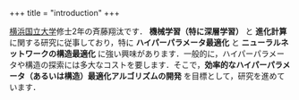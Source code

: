 +++
title = "introduction"
+++

[横浜国立大学](http://www.ynu.ac.jp/index.html)修士2年の斉藤翔汰です． **機械学習（特に深層学習）** と **進化計算** に関する研究に従事しており，特に **ハイパーパラメータ最適化** と **ニューラルネットワークの構造最適化** に強い興味があります．一般的に，ハイパーパラメータや構造の探索には多大なコストを要します．そこで，**効率的なハイパーパラメータ（あるいは構造）最適化アルゴリズムの開発** を目標として，研究を進めています．
